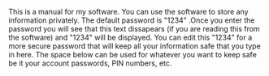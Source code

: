 This is a manual for my software. You can use the software to store any information privately. The default password is "1234" .Once you enter the password you will see that this text dissapears (if you are reading this from the software) and "1234" will be displayed. You can edit this "1234" for a more secure password that will keep all your information safe that you type in here. The space below can be used for whatever you want to keep safe be it your account passwords, PIN numbers, etc.